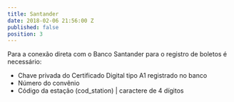 ```yaml
---
title: Santander
date: 2018-02-06 21:56:00 Z
published: false
position: 3
---
```


Para a conexão direta com o Banco Santander para o registro de boletos é necessário:
* Chave privada do Certificado Digital tipo A1 registrado no banco
* Número do convênio
* Código da estação (cod_station) | caractere de 4 dígitos